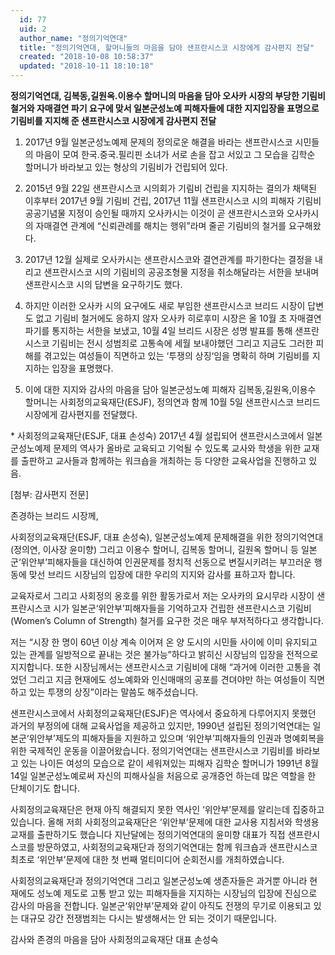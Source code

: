 ```yaml
---
  id: 77
  uid: 2
  author_name: "정의기억연대"
  title: "정의기억연대, 할머니들의 마음을 담아 샌프란시스코 시장에게 감사편지 전달"
  created: "2018-10-08 10:58:37"
  updated: "2018-10-11 18:10:18"
---
```

**정의기억연대, 김복동,길원옥.이용수 할머니의 마음을 담아 오사카 시장의 부당한 기림비 철거와 자매결연 파기 요구에 맞서 일본군성노예 피해자들에 대한 지지입장을 표명으로 기림비를 지지해 준 샌프란시스코 시장에게 감사편지 전달**

1. 2017년 9월 일본군성노예제 문제의 정의로운 해결을 바라는 샌프란시스코 시민들의 마음이 모여 한국.중국.필리핀 소녀가 서로 손을 잡고 서있고 그 모습을 김학순 할머니가 바라보고 있는 형상의 기림비가 건립되어 있다.

2. 2015년 9월 22일 샌프란시스코 시의회가 기림비 건립을 지지하는 결의가 채택된 이후부터 2017년 9월 기림비 건립, 2017년 11월 샌프란시스코 시의 피해자 기림비 공공기념물 지정이 승인될 때까지 오사카시는 이것이 곧 샌프란시스코와 오사카시의 자매결연 관계에 “신뢰관례를 해치는 행위”라며 줄곧 기림비의 철거를 요구해왔다.

3. 2017년 12월 실제로 오사카시는 샌프란시스코와 결연관계를 파기한다는 결정을 내리고 샌프란시스코 시의 기림비의 공공조형물 지정을 취소해달라는 서한을 보내며 샌프란시스코 시의 답변을 요구하기도 했다.

4. 하지만 이러한 오사카 시의 요구에도 새로 부임한 샌프란시스코 브리드 시장이 답변도 없고 기림비 철거에도 응하지 않자 오사카 히로후미 시장은 올 10월 초 자매결연 파기를 통지하는 서한을 보냈고, 10월 4일 브리드 시장은 성명 발표를 통해 샌프란시스코 기림비는 전시 성범죄로 고통속에 세월 보내야했던 그리고 지금도 그러한 피해를 겪고있는 여성들이 직면하고 있는 ‘투쟁의 상징‘임을 명확히 하며 기림비를 지지하는 입장을 표명했다.

5. 이에 대한 지지와 감사의 마음을 담아 일본군성노예 피해자 김복동,길원옥,이용수 할머니는 사회정의교육재단(ESJF), 정의연과 함께 10월 5일 샌프란시스코 브리드 시장에게 감사편지를 전달했다.

\* 사회정의교육재단(ESJF, 대표 손성숙)
2017년 4월 설립되어 샌프란시스코에서 일본군성노예제 문제의 역사가 올바로 교육되고 기억될 수 있도록 교사와 학생을 위한 교재를 출판하고 교사들과 함께하는 워크숍을 개최하는 등 다양한 교육사업을 진행하고 있음.

\[첨부: 감사편지 전문\]

존경하는 브리드 시장께,

사회정의교육재단(ESJF, 대표 손성숙), 일본군성노예제 문제해결을 위한 정의기억연대(정의연, 이사장 윤미향) 그리고 이용수 할머니, 김복동 할머니, 길원옥 할머니 등 일본군‘위안부’피해자들을 대신하여 인권문제를 정치적 선동으로 변질시키려는 부끄러운 행동에 맞선 브리드 시장님의 입장에 대한 우리의 지지와 감사를 표하고자 합니다.

교육자로서 그리고 사회정의 옹호를 위한 활동가로서 저는 오사카의 요시무라 시장이 샌프란시스코 시가 일본군‘위안부’피해자들을 기억하고자 건립한 샌프란시스코 기림비 (Women’s Column of Strength) 철거를 요구한 것은 매우 부저적하다고 생각합니다.

저는 “시장 한 명이 60년 이상 계속 이어져 온 양 도시의 시민들 사이에 이미 유지되고 있는 관계를 일방적으로 끝내는 것은 불가능”하다고 밝히신 시장님의 입장을 전적으로 지지합니다. 또한 시장님께서는 샌프란시스코 기림비에 대해 “과거에 이러한 고통을 겪었던 그리고 지금 현재에도 성노예화와 인신매매의 공포를 견뎌야만 하는 여성들이 직면하고 있는 투쟁의 상징”이라는 말씀도 해주셨습니다.

샌프란시스코에서 사회정의교육재단(ESJF)은 역사에서 중요하게 다루어지지 못했던 과거의 부정의에 대해 교육사업을 제공하고 있지만, 1990년 설립된 정의기억연대는 일본군‘위안부’제도의 피해자들을 지원하고 있으며 ‘위안부’피해자들의 인권과 명예회복을 위한 국제적인 운동을 이끌어왔습니다. 정의기억연대는 샌프란시스코 기림비를 바라보고 있는 나이든 여성의 모습으로 같이 세워져있는 피해자 김학순 할머니가 1991년 8월 14일 일본군성노예로써 자신의 피해사실을 처음으로 공개증언 하는데 많은 역할을 한 단체이기도 합니다.

사회정의교육재단은 현재 아직 해결되지 못한 역사인 ‘위안부’문제를 알리는데 집중하고 있습니다. 올해 저희 사회정의교육재단은 ‘위안부’문제에 대한 교사용 지침서와 학생용 교재를 출판하기도 했습니다 지난달에는 정의기억연대의 윤미향 대표가 직접 샌프란시스코를 방문하였고, 사회정의교육재단과 정의기억연대는 함께 워크숍과 샌프란시스코 최초로 ‘위안부’문제에 대한 첫 번째 멀티미디어 순회전시를 개최하였습니다.

사회정의교육재단과 정의기억연대 그리고 일본군성노예 생존자들은 과거뿐 아니라 현재에도 성노예 제도로 고통 받고 있는 피해자들을 지지하는 시장님의 입장에 진심으로 감사의 마음을 전합니다. 일본군‘위안부’문제와 같이 아직도 전쟁의 무기로 이용되고 있는 대규모 강간 전쟁범죄는 다시는 발생해서는 안 되는 것이기 때문입니다.

감사와 존경의 마음을 담아
사회정의교육재단 대표 
손성숙